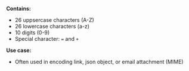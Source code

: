 **Contains:**
- 26 uppsercase characters (A-Z)
- 26 lowercase characters (a-z)
- 10 digits (0-9)
- Special character: `=` and `+`

**Use case:**
- Often used in encoding link, json object, or email attachment (MIME)